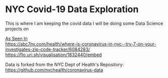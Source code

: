 # NYC Covid-19 Data Exploration

This is where I am keeping the covid data I will be doing some Data Science projects on


<u>As Seen In</u><br>
https://abc7ny.com/health/where-is-coronavirus-in-nyc--try-7-on-your-investigates-zip-code-tracker/6084283/
https://flo.uri.sh/visualisation/1832440/embed


Data is forked from the NYC Dept of Health's Repository:<br>
https://github.com/nychealth/coronavirus-data

